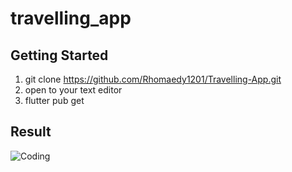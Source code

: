# travelling_app

## Getting Started

1. git clone https://github.com/Rhomaedy1201/Travelling-App.git
2. open to your text editor
3. flutter pub get

## Result
<img align="letf" alt="Coding" src="https://i.postimg.cc/Hk6hLDyv/Travelling-app.jpg">
